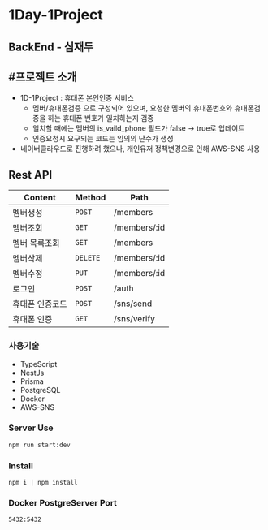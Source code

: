# 1Day-1Project

## BackEnd - 심재두

## #프로젝트 소개
- 1D-1Project : 휴대폰 본인인증 서비스
  - 멤버/휴대폰검증 으로 구성되어 있으며, 요청한 멤버의 휴대폰번호와 휴대폰검증을 하는 휴대폰 번호가 일치하는지 검증
  - 일치할 때에는 멤버의 is_vaild_phone 필드가 false -> true로 업데이트
  - 인증요청시 요구되는 코드는 임의의 난수가 생성
- 네이버클라우드로 진행하려 했으나, 개인유저 정책변경으로 인해 AWS-SNS 사용

## Rest API
| Content  | Method   | Path         |
|----------|----------|--------------|
| 멤버생성     | `POST`   | /members     |
| 멤버조회     | `GET`    | /members/:id |
| 멤버 목록조회  | `GET`    | /members     |
| 멤버삭제     | `DELETE` | /members/:id |
| 멤버수정     | `PUT`    | /members/:id |
| 로그인      | `POST`   | /auth        |
| 휴대폰 인증코드 | `POST`   | /sns/send    |
| 휴대폰 인증   | `GET`    | /sns/verify  |

### 사용기술

- TypeScript
- NestJs
- Prisma
- PostgreSQL
- Docker
- AWS-SNS 



### Server Use

```bash
npm run start:dev
```

### Install
```angular2html
npm i | npm install
```

### Docker PostgreServer Port
```angular2html
5432:5432
```